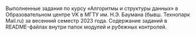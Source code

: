 Выполненные задания по курсу «Алгоритмы и структуры данных» в Образовательном центре VK в МГТУ им. Н.Э. Баумана (бывш. Технопарк Mail.ru) за весенний семестр 2023 года. 
Содержание заданий в README-файлах внутри папок модулей и рубежных контролей.